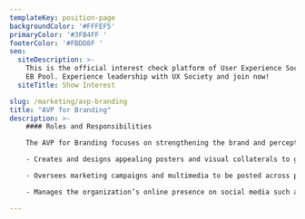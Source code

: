 ```yaml
---
templateKey: position-page
backgroundColor: '#FFFEF5'
primaryColor: '#3FB4FF '
footerColor: '#FBDD8F '
seo:
  siteDescription: >-
    This is the official interest check platform of User Experience Society for
    EB Pool. Experience leadership with UX Society and join now!
  siteTitle: Show Interest

slug: /marketing/avp-branding
title: "AVP for Branding"
description: >-
    #### Roles and Responsibilities

    The AVP for Branding focuses on strengthening the brand and perception of the organization as well as its events and clients. They shall execute the following tasks:

    - Creates and designs appealing posters and visual collaterals to grab the attention of audiences.

    - Oversees marketing campaigns and multimedia to be posted across print and online platforms to ensure that the organization is well represented and marketed.

    - Manages the organization’s online presence on social media such as Instagram where the portfolio is showcased.

---
```


